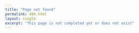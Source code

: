 ```yaml
---
title: "Page not found"
permalink: 404.html
layout: single
excerpt: "This page is not completed yet or does not exist"
---
```

